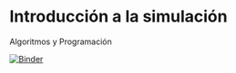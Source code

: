 # Introducción a la simulación

Algoritmos y Programación

[![Binder](https://mybinder.org/badge_logo.svg)](https://mybinder.org/v2/gh/jzaldivar/simulacion/HEAD?filepath=turista.ipynb)